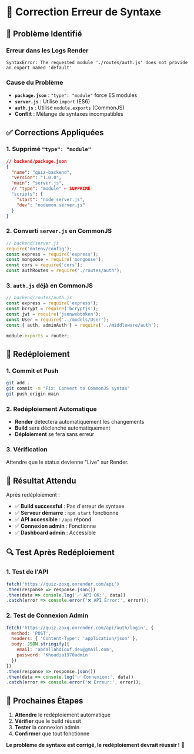 # 🔧 Correction Erreur de Syntaxe

## 🚨 **Problème Identifié**

### **Erreur dans les Logs Render**
```
SyntaxError: The requested module './routes/auth.js' does not provide an export named 'default'
```

### **Cause du Problème**
- **`package.json`** : `"type": "module"` force ES modules
- **`server.js`** : Utilise `import` (ES6)
- **`auth.js`** : Utilise `module.exports` (CommonJS)
- **Conflit** : Mélange de syntaxes incompatibles

## ✅ **Corrections Appliquées**

### **1. Supprimé `"type": "module"`**
```json
// backend/package.json
{
  "name": "quiz-backend",
  "version": "1.0.0",
  "main": "server.js",
  // "type": "module" ← SUPPRIMÉ
  "scripts": {
    "start": "node server.js",
    "dev": "nodemon server.js"
  }
}
```

### **2. Converti `server.js` en CommonJS**
```javascript
// backend/server.js
require('dotenv/config');
const express = require('express');
const mongoose = require('mongoose');
const cors = require('cors');
const authRoutes = require('./routes/auth');
```

### **3. `auth.js` déjà en CommonJS**
```javascript
// backend/routes/auth.js
const express = require('express');
const bcrypt = require('bcryptjs');
const jwt = require('jsonwebtoken');
const User = require('../models/User');
const { auth, adminAuth } = require('../middleware/auth');

module.exports = router;
```

## 🚀 **Redéploiement**

### **1. Commit et Push**
```bash
git add .
git commit -m "Fix: Convert to CommonJS syntax"
git push origin main
```

### **2. Redéploiement Automatique**
- **Render** détectera automatiquement les changements
- **Build** sera déclenché automatiquement
- **Déploiement** se fera sans erreur

### **3. Vérification**
Attendre que le status devienne "Live" sur Render.

## 🎯 **Résultat Attendu**

Après redéploiement :
- ✅ **Build successful** : Pas d'erreur de syntaxe
- ✅ **Serveur démarre** : `npm start` fonctionne
- ✅ **API accessible** : `/api` répond
- ✅ **Connexion admin** : Fonctionne
- ✅ **Dashboard admin** : Accessible

## 🔍 **Test Après Redéploiement**

### **1. Test de l'API**
```javascript
fetch('https://quiz-zoxq.onrender.com/api')
.then(response => response.json())
.then(data => console.log('✅ API OK:', data))
.catch(error => console.error('❌ API Error:', error));
```

### **2. Test de Connexion Admin**
```javascript
fetch('https://quiz-zoxq.onrender.com/api/auth/login', {
  method: 'POST',
  headers: { 'Content-Type': 'application/json' },
  body: JSON.stringify({
    email: 'abdallahdiouf.dev@gmail.com',
    password: 'Khoudia1970admin'
  })
})
.then(response => response.json())
.then(data => console.log('✅ Connexion:', data))
.catch(error => console.error('❌ Erreur:', error));
```

## 🎉 **Prochaines Étapes**

1. **Attendre** le redéploiement automatique
2. **Vérifier** que le build réussit
3. **Tester** la connexion admin
4. **Confirmer** que tout fonctionne

**Le problème de syntaxe est corrigé, le redéploiement devrait réussir !** 🚀 